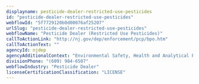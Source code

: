```yaml
---
displayname: pesticide-dealer-restricted-use-pesticides
id: "pesticide-dealer-restricted-use-pesticides"
webflowId: "5f7729120b0d00076af25207"
urlSlug: "pesticide-dealer-restricted-use-pesticides"
webflowName: "Pesticide Dealer (Restricted Use Pesticides)"
callToActionLink: "http://nj.gov/dep/enforcement/pcp/bpo.htm"
callToActionText: ""
agencyId: njdep
agencyAdditionalContext: "Environmental Safety, Health and Analytical Program, Bureau of Pesticide Operations"
divisionPhone: "(609) 984-6507"
webflowIndustry: "Pesticide Dealer"
licenseCertificationClassification: "LICENSE"
---
```

